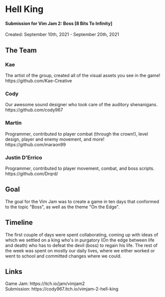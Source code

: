 <h1> Hell King </h1>
<h4> Submission for Vim Jam 2: Boss [8 Bits To Infinity] </h4>
Created: September 10th, 2021 - September 20th, 2021 <br>

<h2> The Team </h2>
<h3> Kae </h3>
The artist of the group, created all of the visual assets you see in the game! <br>
https://github.com/Kae-Creative

<h3> Cody </h3>
Our awesome sound designer who took care of the auditory shenanigans. <br>
https://github.com/cody967

<h3> Martin </h3>
Programmer, contributed to player combat (through the crown!), level design, player and enemy movement, and more! <br>
https://github.com/maraon99

<h3> Justin D'Errico </h3>
Programmer, contributed to player movement, combat, and boss scripts. <br>
https://github.com/Drqrd/

<h2> Goal </h2>
The goal for the Vim Jam was to create a game in ten days that conformed to the topic "Boss", as well as the theme "On the Edge".

<h2> Timeline </h2>
The first couple of days were spent collaborating, coming up with ideas of which we settled on a king who's in purgatory (On the edge between life and death) who has to defeat the devil (boss) to regain his life. The rest of the week was spent on mostly our daily lives, where we either worked or went to school and committed changes where we could.

<h2> Links </h2>
Game Jam: https://itch.io/jam/vimjam2 <br>
Submission: https://cody967.itch.io/vimjam-2-hell-king
